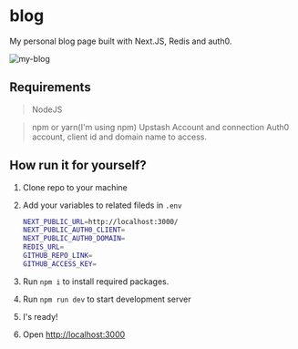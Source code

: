 # blog

My personal blog page built with Next.JS, Redis and auth0.


![my-blog](https://mysf-sspipe.s3.eu-central-1.amazonaws.com/blog_myusuf.png)

## Requirements

> NodeJS

> npm or yarn(I'm using npm)
> Upstash Account and connection
> Auth0 account, client id and domain name to access.

## How run it for yourself?

1. Clone repo to your machine
2. Add your variables to related fileds in `.env`

    ```bash
    NEXT_PUBLIC_URL=http://localhost:3000/
    NEXT_PUBLIC_AUTH0_CLIENT=
    NEXT_PUBLIC_AUTH0_DOMAIN=
    REDIS_URL=
    GITHUB_REPO_LINK=
    GITHUB_ACCESS_KEY=
    ```

3. Run `npm i` to install required packages.
4. Run `npm run dev` to start development server
5. I's ready!
6. Open <http://localhost:3000>
